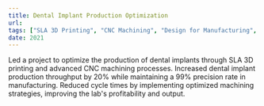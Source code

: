 ```yaml
---
title: Dental Implant Production Optimization
url: 
tags: ["SLA 3D Printing", "CNC Machining", "Design for Manufacturing", "Process Efficiency"]
date: 2021
---
```


Led a project to optimize the production of dental implants through SLA 3D printing and advanced CNC machining processes. Increased dental implant production throughput by 20% while maintaining a 99% precision rate in manufacturing. Reduced cycle times by implementing optimized machining strategies, improving the lab's profitability and output.
